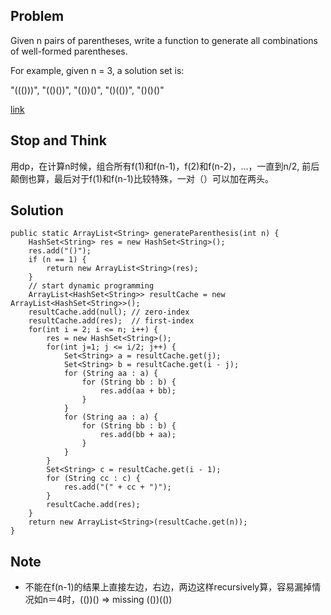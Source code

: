 ## Problem

Given n pairs of parentheses, write a function to generate all combinations of well-formed parentheses.

For example, given n = 3, a solution set is:

"((()))", "(()())", "(())()", "()(())", "()()()"

[link](http://leetcode.com/onlinejudge#question_22)

## Stop and Think

用dp，在计算n时候，组合所有f(1)和f(n-1)，f(2)和f(n-2)，...，一直到n/2, 前后颠倒也算，最后对于f(1)和f(n-1)比较特殊，一对（）可以加在两头。

## Solution

    public static ArrayList<String> generateParenthesis(int n) {	
		HashSet<String> res = new HashSet<String>();
		res.add("()");
		if (n == 1) {
			return new ArrayList<String>(res);
		}
		// start dynamic programming
		ArrayList<HashSet<String>> resultCache = new ArrayList<HashSet<String>>();       
		resultCache.add(null); // zero-index 
		resultCache.add(res);  // first-index
		for(int i = 2; i <= n; i++) {
			res = new HashSet<String>();
			for(int j=1; j <= i/2; j++) {
				Set<String> a = resultCache.get(j);
				Set<String> b = resultCache.get(i - j);
				for (String aa : a) {
					for (String bb : b) {
						res.add(aa + bb);
					}
				}
				for (String aa : a) {
					for (String bb : b) {
						res.add(bb + aa);
					}
				}
			}
			Set<String> c = resultCache.get(i - 1);
			for (String cc : c) {
				res.add("(" + cc + ")");
			}
			resultCache.add(res);			
		}
		return new ArrayList<String>(resultCache.get(n));
    }

## Note

- 不能在f(n-1)的结果上直接左边，右边，两边这样recursively算，容易漏掉情况如n＝4时，(())() => missing (())(())